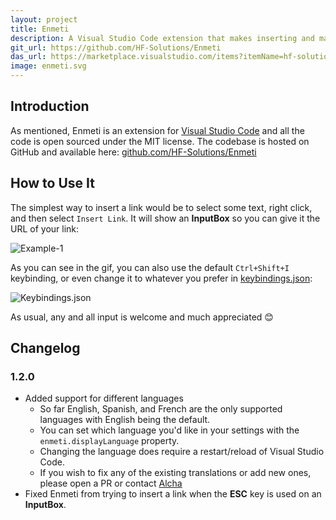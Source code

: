 ```yaml
---
layout: project
title: Enmeti
description: A Visual Studio Code extension that makes inserting and managing links within your Markdown files a breeze.
git_url: https://github.com/HF-Solutions/Enmeti
das_url: https://marketplace.visualstudio.com/items?itemName=hf-solutions-llc.enmeti
image: enmeti.svg
---
```


## Introduction

As mentioned, Enmeti is an extension for [Visual Studio Code][0] and all the code is open sourced under the MIT license. The codebase is hosted on GitHub and available here: [github.com/HF-Solutions/Enmeti][7]

## How to Use It

The simplest way to insert a link would be to select some text, right click, and then select `Insert Link`. It will show an **InputBox** so you can give it the URL of your link:

![Example-1][1]

As you can see in the gif, you can also use the default `Ctrl+Shift+I` keybinding, or even change it to whatever you prefer in [keybindings.json][5]:

![Keybindings.json][2]

As usual, any and all input is welcome and much appreciated 😊

## Changelog

### 1.2.0

- Added support for different languages
  - So far English, Spanish, and French are the only supported languages with English being the default.
  - You can set which language you'd like in your settings with the `enmeti.displayLanguage` property.
  - Changing the language does require a restart/reload of Visual Studio Code.
  - If you wish to fix any of the existing translations or add new ones, please open a PR or contact [Alcha][6]
- Fixed Enmeti from trying to insert a link when the **ESC** key is used on an **InputBox**.

[0]: https://code.visualstudio.com
[1]: https://i.imgur.com/XOLPFvF.gif
[2]: https://i.imgur.com/zOo6U4E.png
[3]: https://dev.to/link2twenty/comment/4k81
[4]: https://dev.to/link2twenty
[5]: https://code.visualstudio.com/docs/getstarted/keybindings
[6]: https://alcha.org
[7]: https://github.com/HF-Solutions/Enmeti
